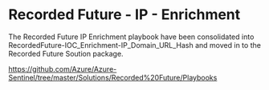 # Recorded Future - IP - Enrichment
The Recorded Future IP Enrichment playbook have been consolidated into RecordedFuture-IOC_Enrichment-IP_Domain_URL_Hash and moved in to the Recorded Future Soution package.

https://github.com/Azure/Azure-Sentinel/tree/master/Solutions/Recorded%20Future/Playbooks
